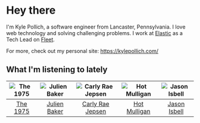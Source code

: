 # Hey there


I'm Kyle Pollich, a software engineer from Lancaster, Pennsylvania. I love web technology and solving challenging problems.
I work at [Elastic](https://www.elastic.co/) as a Tech Lead on [Fleet](https://www.elastic.co/guide/en/fleet/current/fleet-overview.html).

For more, check out my personal site: https://kylepollich.com/

## What I'm listening to lately

<!-- begin artists -->
  |![The 1975](https://i.scdn.co/image/ab6761610000f17889348336354096fd4e36ca73)|![Julien Baker](https://i.scdn.co/image/ab6761610000f17809239cf62ab2187c023fcee4)|![Carly Rae Jepsen](https://i.scdn.co/image/ab6761610000f178358577f183465ae7698a53a7)|![Hot Mulligan](https://i.scdn.co/image/ab6761610000f178ba1ce18b6a63e392b4d66e9e)|![Jason Isbell](https://i.scdn.co/image/ab6761610000f1784d03c4e0dacde5c1702c7c2f)|
  |:---:|:---:|:---:|:---:|:---:|
  |[The 1975](https://open.spotify.com/artist/3mIj9lX2MWuHmhNCA7LSCW)|[Julien Baker](https://open.spotify.com/artist/12zbUHbPHL5DGuJtiUfsip)|[Carly Rae Jepsen](https://open.spotify.com/artist/6sFIWsNpZYqfjUpaCgueju)|[Hot Mulligan](https://open.spotify.com/artist/1lKZzN2d4IqiEYxyECIEHI)|[Jason Isbell](https://open.spotify.com/artist/3Q8wgwyVVv0z4UEh1HB0KY)|
<!-- end artists -->

